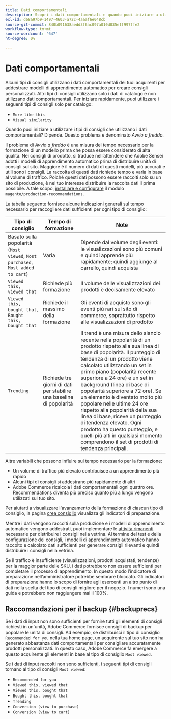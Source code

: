 ```yaml
---
title: Dati comportamentali
description: Scopri i dati comportamentali e quando puoi iniziare a utilizzarli.
exl-id: d68a97b9-1497-4603-a72c-4aaaf6e048cb
source-git-commit: 840b091638aedd3f6ac097a010d035eff997ffe2
workflow-type: tm+mt
source-wordcount: '647'
ht-degree: 0%

---
```


# Dati comportamentali

Alcuni tipi di consigli utilizzano i dati comportamentali dei tuoi acquirenti per addestrare modelli di apprendimento automatico per creare consigli personalizzati. Altri tipi di consigli utilizzano solo i dati di catalogo e non utilizzano dati comportamentali. Per iniziare rapidamente, puoi utilizzare i seguenti tipi di consigli solo per catalogo:

- `More like this`
- `Visual similarity`

Quando puoi iniziare a utilizzare i tipi di consigli che utilizzano i dati comportamentali? Dipende. Questo problema è denominato _Avvio a freddo_.

Il problema di _Avvio a freddo_ è una misura del tempo necessario per la formazione di un modello prima che possa essere considerato di alta qualità. Nei consigli di prodotto, si traduce nell’attendere che Adobe Sensei adotti i modelli di apprendimento automatico prima di distribuire unità di consigli sul sito. Maggiore è il numero di dati di questi modelli, più accurati e utili sono i consigli. La raccolta di questi dati richiede tempo e varia in base al volume di traffico. Poiché questi dati possono essere raccolti solo su un sito di produzione, è nel tuo interesse distribuire la raccolta dati il prima possibile. A tale scopo, [installare e configurare](install-configure.md) il modulo `magento/production-recommendations`.

La tabella seguente fornisce alcune indicazioni generali sul tempo necessario per raccogliere dati sufficienti per ogni tipo di consiglio:

| Tipo di consiglio | Tempo di formazione | Note |
|---|---|---|
| Basato sulla popolarità (`Most viewed`, `Most purchased`, `Most added to cart`) | Varia | Dipende dal volume degli eventi: le visualizzazioni sono più comuni e quindi apprende più rapidamente; quindi aggiunge al carrello, quindi acquista |
| `Viewed this, viewed that` | Richiede più formazione | Il volume delle visualizzazioni dei prodotti è decisamente elevato |
| `Viewed this, bought that`, `Bought this, bought that` | Richiede il massimo della formazione | Gli eventi di acquisto sono gli eventi più rari sul sito di commerce, soprattutto rispetto alle visualizzazioni di prodotto |
| `Trending` | Richiede tre giorni di dati per stabilire una baseline di popolarità | Il trend è una misura dello slancio recente nella popolarità di un prodotto rispetto alla sua linea di base di popolarità. Il punteggio di tendenza di un prodotto viene calcolato utilizzando un set in primo piano (popolarità recente superiore a 24 ore) e un set in background (linea di base di popolarità superiore a 72 ore). Se un elemento è diventato molto più popolare nelle ultime 24 ore rispetto alla popolarità della sua linea di base, riceve un punteggio di tendenza elevato. Ogni prodotto ha questo punteggio, e quelli più alti in qualsiasi momento comprendono il set di prodotti di tendenza principali. |

Altre variabili che possono influire sul tempo necessario per la formazione:

- Un volume di traffico più elevato contribuisce a un apprendimento più rapido
- Alcuni tipi di consigli si addestrano più rapidamente di altri
- Adobe Commerce ricalcola i dati comportamentali ogni quattro ore. Recommendations diventa più preciso quanto più a lungo vengono utilizzati sul tuo sito.

Per aiutarti a visualizzare l&#39;avanzamento della formazione di ciascun tipo di consiglio, la pagina [crea consiglio](create.md) visualizza gli indicatori di preparazione.

Mentre i dati vengono raccolti sulla produzione e i modelli di apprendimento automatico vengono addestrati, puoi implementare le [attività rimanenti](implementation-workflow.md) necessarie per distribuire i consigli nella vetrina. Al termine del test e della configurazione dei consigli, i modelli di apprendimento automatico hanno raccolto e calcolato dati sufficienti per generare consigli rilevanti e quindi distribuire i consigli nella vetrina.

Se il traffico è insufficiente (visualizzazioni, prodotti acquistati, tendenze) per la maggior parte delle SKU, i dati potrebbero non essere sufficienti per completare il processo di apprendimento. In questo modo l’indicatore di preparazione nell’amministratore potrebbe sembrare bloccato.
Gli indicatori di preparazione hanno lo scopo di fornire agli esercenti un altro punto di dati nella scelta del tipo di consigli migliore per il negozio. I numeri sono una guida e potrebbero non raggiungere mai il 100%.

## Raccomandazioni per il backup {#backuprecs}

Se i dati di input non sono sufficienti per fornire tutti gli elementi di consigli richiesti in un&#39;unità, Adobe Commerce fornisce consigli di backup per popolare le unità di consigli. Ad esempio, se distribuisci il tipo di consiglio `Recommended for you` nella tua home page, un acquirente sul tuo sito non ha generato abbastanza dati comportamentali per consigliare accuratamente prodotti personalizzati. In questo caso, Adobe Commerce fa emergere a questo acquirente gli elementi in base al tipo di consiglio `Most viewed`.

Se i dati di input raccolti non sono sufficienti, i seguenti tipi di consigli tornano al tipo di consigli `Most viewed`:

- `Recommended for you`
- `Viewed this, viewed that`
- `Viewed this, bought that`
- `Bought this, bought that`
- `Trending`
- `Conversion (view to purchase)`
- `Conversion (view to cart)`
